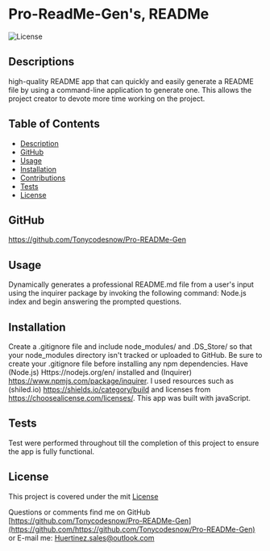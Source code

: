 # Pro-ReadMe-Gen's, READMe
  
  ![License](https://img.shields.io/badge/License-mit-blue.svg)
  
  ## Descriptions
  high-quality README app that can quickly and easily generate a README file by using a command-line application to generate one. This allows the project creator to devote more time working on the project.
  
  ## Table of Contents
  * [Description](#description)
  * [GitHub](#github)
  * [Usage](#usage)
  * [Installation](#installation)
  * [Contributions](#contribution)
  * [Tests](#tests)
  * [License](#license)
  
  ## GitHub
  https://github.com/Tonycodesnow/Pro-READMe-Gen
  
  
  ## Usage
  Dynamically generates a professional README.md file from a user's input using the inquirer package by invoking the following command: Node.js index and begin answering the prompted questions.

  
  ## Installation
  Create a .gitignore file and include node_modules/ and .DS_Store/ so that your node_modules directory isn't tracked or uploaded to GitHub. Be sure to create your .gitignore file before installing any npm dependencies. Have (Node.js) Https://nodejs.org/en/ installed and (Inquirer) https://www.npmjs.com/package/inquirer. I used resources such as (shiled.io) https://shields.io/category/build and licenses from https://choosealicense.com/licenses/. This app was built with javaScript.
  
  
  
  
  ## Tests
  Test were performed throughout till the completion of this project to ensure the app is fully functional.
  
  ## License 
  This project is covered under the mit [License](https://choosealicense.com/licenses/mit)
  
  Questions or comments find me on GitHub [https://github.com/Tonycodesnow/Pro-READMe-Gen](https://github.com/https://github.com/Tonycodesnow/Pro-READMe-Gen)  or E-mail me: Huertinez.sales@outlook.com
  
  